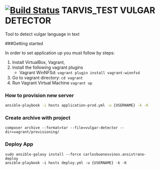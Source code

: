 [![Build Status](https://travis-ci.org/tarnawski/vulgar-detector-api.svg?branch=develop)](https://travis-ci.org/tarnawski/vulgar-detector-api)
TARVIS_TEST
VULGAR DETECTOR
===============
Tool to detect vulgar language in text

###Getting started


In order to set application up you must follow by steps:

1. Install VirtualBox, Vagrant,
2. Install the following vagrant plugins
    - Vagrant WinNFSd: `vagrant plugin install vagrant-winnfsd`
3. Go to vagrant directory: `cd vagrant`
4. Run Vagrant Virtual Machine `vagrant up`

### How to provision new server
```bash
ansible-playbook -i hosts application-prod.yml -u {USERNAME} -k -K
```

### Create archive with project 
```
composer archive --format=tar --file=vulgar-detector --dir=vagrant/provisioning/
```
### Deploy App
```
sudo ansible-galaxy install --force carlosbuenosvinos.ansistrano-deploy
ansible-playbook -i hosts deploy.yml -u {USERNAME} -k -K
```
